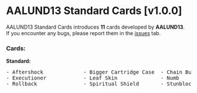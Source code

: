 # AALUND13 Standard Cards [v1.0.0]

AALUND13 Standard Cards introduces <b>11</b> cards developed by <b>AALUND13</b>.  
If you encounter any bugs, please report them in the [issues](https://github.com/AALUND13/AALUND13-Cards/issues) tab.

<h3>Cards:</h3>
<b>Standard:</b>
<pre>
- Aftershock             - Bigger Cartridge Case  - Chain Bullets          - Damage Storage         
- Executioner            - Leaf Skin              - Numb                   - Resurgence             
- Rollback               - Spiritual Shield       - Stunblock Bullets      
</pre>
